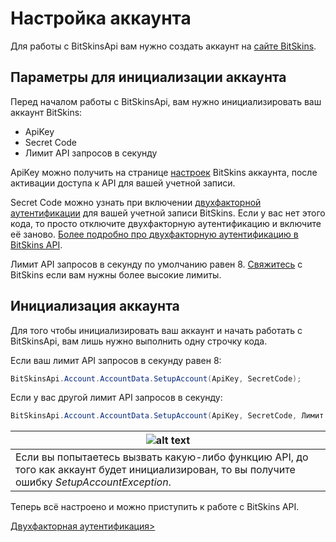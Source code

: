﻿# Настройка аккаунта

Для работы с BitSkinsApi вам нужно создать аккаунт на [сайте BitSkins](https://bitskins.com).

## Параметры для инициализации аккаунта

Перед началом работы с BitSkinsApi, вам нужно инициализировать ваш аккаунт BitSkins:

* ApiKey
* Secret Code
* Лимит API запросов в секунду

ApiKey можно получить на странице [настроек](https://bitskins.com/settings) BitSkins аккаунта, после активации доступа к API для вашей учетной записи.

Secret Code можно узнать при включении [двухфакторной аутентификации](https://bitskins.com/settings) для вашей учетной записи BitSkins. Если у вас нет этого кода, то просто отключите двухфакторную аутентификацию и включите её заново. [Более подробно про двухфакторную аутентификацию в BitSkins API](https://github.com/dmitrydnl/BitSkinsApi/blob/master/docs/ru/account/two_factor_authentication.md).

Лимит API запросов в секунду по умолчанию равен 8. [Свяжитесь](https://bitskins.com/contact) с BitSkins если вам нужны более высокие лимиты.

## Инициализация аккаунта

Для того чтобы инициализировать ваш аккаунт и начать работать с BitSkinsApi, вам лишь нужно выполнить одну строчку кода. 

Если ваш лимит API запросов в секунду равен 8:

```csharp
BitSkinsApi.Account.AccountData.SetupAccount(ApiKey, SecretCode);
```

Если у вас другой лимит API запросов в секунду:

```csharp
BitSkinsApi.Account.AccountData.SetupAccount(ApiKey, SecretCode, Лимит API);
```

![alt text](https://img.icons8.com/color/48/000000/error.png "Warning icon") |
-------------- |
Если вы попытаетесь вызвать какую-либо функцию API, до того как аккаунт будет инициализирован, то вы получите ошибку _SetupAccountException_. |

Теперь всё настроено и можно приступить к работе с BitSkins API.

[Двухфакторная аутентификация>](https://github.com/dmitrydnl/BitSkinsApi/blob/master/docs/ru/account/two_factor_authentication.md)